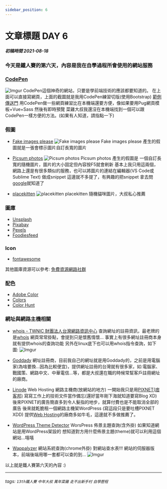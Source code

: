 ```yaml
---
sidebar_position: 6
---
```


# 文章標題 DAY 6

##### 初稿時間 2021-08-18

### 今天是鐵人賽的第六天，內容是我在自學過程所會使用的網站服務

### [CodePen](https://codepen.io/)

![Imgur](https://i.imgur.com/fPgYbcf.png)
CodePen這個神奇的網站，只要是學前端技術的應該都要知道的。
在上面可以直接寫網頁，上面的截圖就是我用CodePen練習切版(使用Bootstrap) [範例傳送門](https://codepen.io/rs6000/pen/QWvXbRv)
用CodePen做一些網頁練習比在本機端還要方便，像如果要用Pug網頁模板+Vue+Sass 然後有即時預覽
菜雞大叔我還沒在本機端找到一個可以跟CodePen一樣方便的方法。(如果有人知道，請指點一下)

### 假圖

* [Fake images please](https://fakeimg.pl/)
![Fake images please](https://fakeimg.pl/300x200)
Fake images please 產生的假圖就是一張會標示圖片自訂長寬的圖片

* [Picsum photos](https://picsum.photos/)
![Picsum photos](https://picsum.photos/300/200)
Picsum photos 產生的假圖是 一個自訂長寬的隨機圖片，圖片的大小固定但內容按F5就會刷新
基本上我只用這兩個，網路上還是有很多類似的服務，也可以將圖片的連結在編輯器(VS Code或 Sublime Text) 做成snippet 這邊就不多提了，有興趣的把snippet 拿去問[google](https://bit.ly/3y1PPPj)就知道了
* [placekitten](https://placekitten.com/)
![placekitten](https://placekitten.com/200/300)
placekitten 隨機貓咪圖片，大叔私心推薦

### 圖庫

* [Unsplash](https://unsplash.com/)
* [Pixabay](https://pixabay.com/)
* [Pexels](https://www.pexels.com/zh-tw/)
* [Foodiesfeed](https://www.foodiesfeed.com/)

### Icon

* [fontawesome](https://fontawesome.com/)

其他圖庫資源可以參考: [免費資源網路社群](https://free.com.tw/category/web-design/free-graphics/)

### 配色

* [Adobe Color](https://color.adobe.com/zh/create/color-wheel/)
* [Colors](https://coolors.co/)
* [Color Hunt](https://colorhunt.co/)

### 網址與網路主機相關

* [whois - TWNIC 財團法人台灣網路資訊中心](https://www.twnic.tw/whois_n.php)
查詢網址的註冊資訊，最老牌的是[whois](https://who.is/) 網頁常常掛點，會提到只是懷舊情懷...
事實上有很多網址註冊商本身就有提供whois的查詢功能
另外在linux底下也可以用whois指令查詢，如下圖:
![Imgur](https://i.imgur.com/dKEKDfV.png)

* [Goddady](https://tw.godaddy.com/offers/godaddy?isc=tegoddady)
網址註冊商，目前我自己的網址就是用Goddady的，之前是用電腦家(為啥要換...因為比較便宜)，提供網址註冊的台灣就有很多家，如:電腦家、戰國策、網路中文、中華電信...等，都是大叔還在職的時候常幫客戶註冊網址的廠商。
* [Linode](https://www.linode.com/)
Web Hosting 網路主機商(放網站的地方)
一開始我只是用[PIXNET(痞客邦)](https://www.pixnet.net/) 寫寫工作上的技術文件當作備忘(還好當年剛下海就知道要寫Blog XD)
後來PIXNET的廣告簡直多到令人髮指的地步，就算付費也是不能取消全部的廣告
後來就乾脆租一個網路主機架WordPress (寫這段只是要吐槽PIXNET XDD)
提供[Web Hosting](https://bit.ly/3geLx1f)的廠商多如牛毛，這邊就不多做推薦了。
* [WordPress Theme Detector](https://www.wpthemedetector.com/)
WorsPress 佈景主題查詢(含外掛) 如果知道網站是用WordPress架設的
想知道對方用什麼佈景主題(theme)就可以利用這個網站...嘻嘻
* [Wappalyzer](https://chrome.google.com/webstore/detail/wappalyzer/gppongmhjkpfnbhagpmjfkannfbllamg?hl=zh-TW)
網站系統查詢(chrome外掛) 對網站查水表!!!
網站的伺服器版本，前端後端用哪一套都可以查的到...
![Imgur](https://i.imgur.com/9ixNXFc.png)

以上就是鐵人賽第六天的內容 :)

---

###### tags: `13th鐵人賽` `中年大叔` `萬年菜雞` `走不出新手村` `自學歷程`
